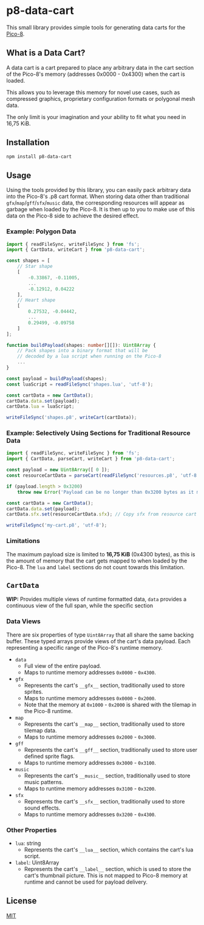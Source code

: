 # p8-data-cart

This small library provides simple tools for generating data carts for the [Pico-8](https://www.lexaloffle.com/pico-8.php).

## What is a Data Cart?
A data cart is a cart prepared to place any arbitrary data in the cart section of the Pico-8's memory (addresses 0x0000 - 0x4300) when the cart is loaded.

This allows you to leverage this memory for novel use cases, such as compressed graphics, proprietary configuration formats or polygonal mesh data.

The only limit is your imagination and your ability to fit what you need in 16,75 KiB.

## Installation

```sh
npm install p8-data-cart
```

## Usage
Using the tools provided by this library, you can easily pack arbitrary data into the Pico-8's .p8 cart format. When storing data other than traditional `gfx`/`map`/`gff`/`sfx`/`music` data, the corresponding resources will appear as garbage when loaded by the Pico-8. It is then up to you to make use of this data on the Pico-8 side to achieve the desired effect.

### Example: Polygon Data
```typescript
import { readFileSync, writeFileSync } from 'fs';
import { CartData, writeCart } from 'p8-data-cart';

const shapes = [
    // Star shape
    [
        -0.33867, -0.11005,
        ...
        -0.12912, 0.04222
    ],
    // Heart shape
    [
        0.27532, -0.04442,
        ...
        0.29499, -0.09758
    ]
];

function buildPayload(shapes: number[][]): Uint8Array {
    // Pack shapes into a binary format that will be
    // decoded by a lua script when running on the Pico-8
    ...
}

const payload = buildPayload(shapes);
const luaScript = readFileSync('shapes.lua', 'utf-8');

const cartData = new CartData();
cartData.data.set(payload);
cartData.lua = luaScript;

writeFileSync('shapes.p8', writeCart(cartData));
```

### Example: Selectively Using Sections for Traditional Resource Data
```typescript
import { readFileSync, writeFileSync } from 'fs';
import { CartData, parseCart, writeCart } from 'p8-data-cart';

const payload = new Uint8Array([ 0 ]);
const resourceCartData = parseCart(readFileSync('resources.p8', 'utf-8'));

if (payload.length > 0x3200)
    throw new Error('Payload can be no longer than 0x3200 bytes as it must not overlap sfx memory');

const cartData = new CartData();
cartData.data.set(payload);
cartData.sfx.set(resourceCartData.sfx); // Copy sfx from resource cart

writeFileSync('my-cart.p8', 'utf-8');
```

### Limitations
The maximum payload size is limited to __16,75 KiB__ (0x4300 bytes), as this is the amount of memory that the cart gets mapped to when loaded by the Pico-8. The `lua` and `label` sections do not count towards this limitation.

## `CartData`

__WIP:__
Provides multiple views of runtime formatted data, `data` provides a continuous view of the full span, while the specific section

### Data Views
There are six properties of type `Uint8Array` that all share the same backing buffer. These typed arrays provide views of the cart's data payload. Each representing a specific range of the Pico-8's runtime memory.

- `data`
  - Full view of the entire payload.
  - Maps to runtime memory addresses `0x0000` - `0x4300`.
- `gfx`
  - Represents the cart's `__gfx__` section, traditionally used to store sprites.
  - Maps to runtime memory addresses `0x0000` - `0x2000`.
  - Note that the memory at `0x1000` - `0x2000` is shared with the tilemap in the Pico-8 runtime.
- `map`
  - Represents the cart's `__map__` section, traditionally used to store tilemap data.
  - Maps to runtime memory addresses `0x2000` - `0x3000`.
- `gff`
  - Represents the cart's `__gff__` section, traditionally used to store user defined sprite flags.
  - Maps to runtime memory addresses `0x3000` - `0x3100`.
- `music`
  - Represents the cart's `__music__` section, traditionally used to store music patterns.
  - Maps to runtime memory addresses `0x3100` - `0x3200`.
- `sfx`
  - Represents the cart's `__sfx__` section, traditionally used to store sound effects.
  - Maps to runtime memory addresses `0x3200` - `0x4300`.

### Other Properties
- `lua`: string
  - Represents the cart's `__lua__` section, which contains the cart's lua script.
- `label`: Uint8Array
  - Represents the cart's `__label__` section, which is used to store the cart's thumbnail picture. This is not mapped to Pico-8 memory at runtime and cannot be used for payload delivery.

## License

[MIT](https://opensource.org/license/mit)

